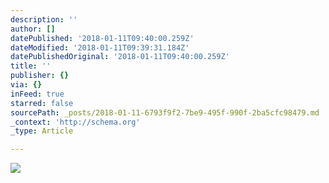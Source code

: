 ```yaml
---
description: ''
author: []
datePublished: '2018-01-11T09:40:00.259Z'
dateModified: '2018-01-11T09:39:31.184Z'
datePublishedOriginal: '2018-01-11T09:40:00.259Z'
title: ''
publisher: {}
via: {}
inFeed: true
starred: false
sourcePath: _posts/2018-01-11-6793f9f2-7be9-495f-990f-2ba5cfc98479.md
_context: 'http://schema.org'
_type: Article

---
```

![](https://the-grid-user-content.s3-us-west-2.amazonaws.com/02560d1a-218a-439a-835a-898b4e1bd732.jpg)